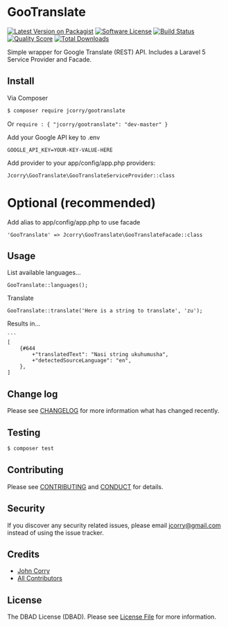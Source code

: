 # GooTranslate

[![Latest Version on Packagist][ico-version]][link-packagist]
[![Software License][ico-license]](LICENSE.md)
[![Build Status][ico-travis]][link-travis]
[![Quality Score][ico-code-quality]][link-code-quality]
[![Total Downloads][ico-downloads]][link-downloads]

Simple wrapper for Google Translate (REST) API. Includes a Laravel 5 Service Provider and Facade.

## Install

Via Composer

``` bash
$ composer require jcorry/gootranslate
```
Or
    ```
    require : {
        "jcorry/gootranslate": "dev-master"
    }
    ```
    
Add your Google API key to .env
    
    GOOGLE_API_KEY=YOUR-KEY-VALUE-HERE
    
Add provider to your app/config/app.php providers:
    
    Jcorry\GooTranslate\GooTranslateServiceProvider::class

Optional (recommended)
======================

Add alias to app/config/app.php to use facade

    'GooTranslate' => Jcorry\GooTranslate\GooTranslateFacade::class

## Usage

List available languages...

    GooTranslate::languages();
    
Translate

    GooTranslate::translate('Here is a string to translate', 'zu');
    
Results in...

    ```
    [
        {#644
            +"translatedText": "Nasi string ukuhumusha",
            +"detectedSourceLanguage": "en",
        },
    ]


## Change log

Please see [CHANGELOG](CHANGELOG.md) for more information what has changed recently.

## Testing

``` bash
$ composer test
```

## Contributing

Please see [CONTRIBUTING](CONTRIBUTING.md) and [CONDUCT](CONDUCT.md) for details.

## Security

If you discover any security related issues, please email jcorry@gmail.com instead of using the issue tracker.

## Credits

- [John Corry][link-author]
- [All Contributors][link-contributors]

## License

The DBAD License (DBAD). Please see [License File](LICENSE.md) for more information.

[ico-version]: https://img.shields.io/packagist/v/Jcorry/GooTranslate.svg?style=flat-square
[ico-travis]: https://img.shields.io/travis/jcorry/gootranslate/master.svg?style=flat-square
[ico-scrutinizer]: https://img.shields.io/scrutinizer/coverage/g/Jcorry/GooTranslate.svg?style=flat-square
[ico-code-quality]: https://img.shields.io/scrutinizer/g/Jcorry/GooTranslate.svg?style=flat-square
[ico-downloads]: https://img.shields.io/packagist/dt/Jcorry/GooTranslate.svg?style=flat-square
[ico-license]: https://img.shields.io/packagist/l/Jcorry/GooTranslate.svg?style=flat-square

[link-packagist]: https://packagist.org/packages/Jcorry/GooTranslate
[link-travis]: https://travis-ci.org/jcorry/gootranslate
[link-scrutinizer]: https://scrutinizer-ci.com/g/Jcorry/GooTranslate/code-structure
[link-code-quality]: https://scrutinizer-ci.com/g/Jcorry/GooTranslate
[link-downloads]: https://packagist.org/packages/Jcorry/GooTranslate
[link-author]: https://github.com/:author_username
[link-contributors]: ../../contributors
